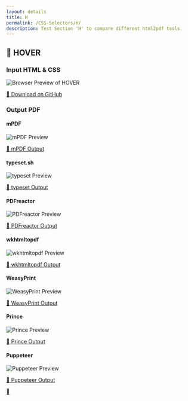 ```yaml
---
layout: details
title: H
permalink: /CSS-Selectors/H/
description: Test Section 'H' to compare different html2pdf tools.
---
```




## 🔬 HOVER

### Input HTML & CSS

<div class="browser-mockup with-url">
    <div>
        <img src="/{{ page.path }}/../browser_screenshot__html_CSS_Selectors_H_hover.html.pdf.png" alt="Browser Preview of HOVER" />
    </div>
</div>
<p>
    <a href="https://raw.githubusercontent.com/azettl/compare.html2pdf.tools/master//html/CSS%20Selectors/H/hover.html" target="_blank" rel="noopener">📄 Download on GitHub</a>
</p>

### Output PDF

<div class="details-boxes">
    <div>
        <h4>mPDF</h4>
        <img src="/{{ page.path }}/../mpdf__html_CSS_Selectors_H_hover.html.png" alt="mPDF Preview" />
        <p>
            <a href="/{{ page.path }}/../mpdf__html_CSS_Selectors_H_hover.html.pdf" target="_blank">📕 mPDF Output</a>
        </p>
    </div>
    <div>
        <h4>typeset.sh</h4>
        <img src="/{{ page.path }}/../typeset__html_CSS_Selectors_H_hover.html.png" alt="typeset Preview" />
        <p>
            <a href="/{{ page.path }}/../typeset__html_CSS_Selectors_H_hover.html.pdf" target="_blank">📕 typeset Output</a>
        </p>
    </div>
    <div>
        <h4>PDFreactor</h4>
        <img src="/{{ page.path }}/../pdfreactor__html_CSS_Selectors_H_hover.html.png" alt="PDFreactor Preview" />
        <p>
            <a href="/{{ page.path }}/../pdfreactor__html_CSS_Selectors_H_hover.html.pdf" target="_blank">📕 PDFreactor Output</a>
        </p>
    </div>
    <div>
        <h4>wkhtmltopdf</h4>
        <img src="/{{ page.path }}/../wkhtmltopdf__html_CSS_Selectors_H_hover.html.png" alt="wkhtmltopdf Preview" />
        <p>
            <a href="/{{ page.path }}/../wkhtmltopdf__html_CSS_Selectors_H_hover.html.pdf" target="_blank">📕 wkhtmltopdf Output</a>
        </p>
    </div>
    <div>
        <h4>WeasyPrint</h4>
        <img src="/{{ page.path }}/../weasyprint__html_CSS_Selectors_H_hover.html.png" alt="WeasyPrint Preview" />
        <p>
            <a href="/{{ page.path }}/../weasyprint__html_CSS_Selectors_H_hover.html.pdf" target="_blank">📕 WeasyPrint Output</a>
        </p>
    </div>
    <div>
        <h4>Prince</h4>
        <img src="/{{ page.path }}/../princexml__html_CSS_Selectors_H_hover.html.png" alt="Prince Preview" />
        <p>
            <a href="/{{ page.path }}/../princexml__html_CSS_Selectors_H_hover.html.pdf" target="_blank">📕 Prince Output</a>
        </p>
    </div>
    <div>
        <h4>Puppeteer</h4>
        <img src="/{{ page.path }}/../puppeteer__html_CSS_Selectors_H_hover.html.png" alt="Puppeteer Preview" />
        <p>
            <a href="/{{ page.path }}/../puppeteer__html_CSS_Selectors_H_hover.html.pdf" target="_blank">📕 Puppeteer Output</a>
        </p>
    </div>
</div>

<a href="#top" class="rocket-outer">
    <span class="rocket">🚀</span>
</a>



